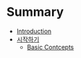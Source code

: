 # Summary

* [Introduction](README.md)
* [시작하기](getting-startedmd.md)
   * [Basic Contcepts](basic_contcepts.md)

